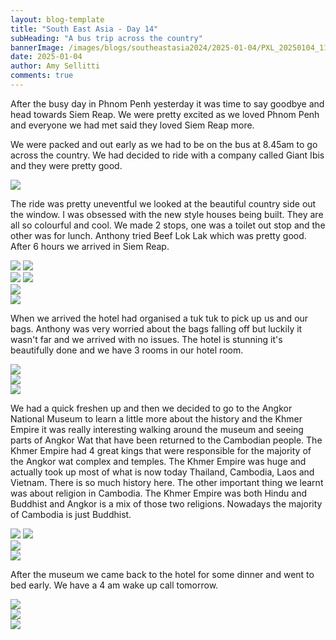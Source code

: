 ```yaml
---
layout: blog-template
title: "South East Asia - Day 14"
subHeading: "A bus trip across the country"
bannerImage: /images/blogs/southeastasia2024/2025-01-04/PXL_20250104_111425501.jpg_compressed.JPEG
date: 2025-01-04
author: Amy Sellitti
comments: true
---
```


After the busy day in Phnom Penh yesterday it was time to say goodbye and head towards Siem Reap. We were pretty excited as we loved Phnom Penh and everyone we had met said they loved Siem Reap more. 

We were packed and out early as we had to be on the bus at 8.45am to go across the country. We had decided to ride with a company called Giant Ibis and they were pretty good.

<div class="center-image"><img src="/images/blogs/southeastasia2024/2025-01-04/PXL_20250104_012253811.jpg_compressed.JPEG"/></div>

The ride was pretty uneventful we looked at the beautiful country side out the window. I was obsessed with the new style houses being built. They are all so colourful and cool. We made 2 stops, one was a toilet out stop and the other was for lunch. Anthony tried Beef Lok Lak which was pretty good. After 6 hours we arrived in Siem Reap. 

<div class="grid-2c">
  <img src="/images/blogs/southeastasia2024/2025-01-04/PXL_20250104_014454335.jpg_compressed.JPEG"/>
  <img src="/images/blogs/southeastasia2024/2025-01-04/PXL_20250104_030509237.jpg_compressed.JPEG"/>
</div>
<div class="grid-2c">
  <img src="/images/blogs/southeastasia2024/2025-01-04/PXL_20250104_041008160.jpg_compressed.JPEG"/>
  <img src="/images/blogs/southeastasia2024/2025-01-04/PXL_20250104_052330155.jpg_compressed.JPEG"/>
</div>
<div class="center-image"><img src="/images/blogs/southeastasia2024/2025-01-04/PXL_20250104_054408955.jpg_compressed.JPEG"/></div>
<div class="center-image"><img src="/images/blogs/southeastasia2024/2025-01-04/PXL_20250104_075024026.jpg_compressed.JPEG"/></div>

When we arrived the hotel had organised a tuk tuk to pick up us and our bags. Anthony was very worried about the bags falling off but luckily it wasn't far and we arrived with no issues. The hotel is stunning it's beautifully done and we have 3 rooms in our hotel room. 

<div class="center-image"><img src="/images/blogs/southeastasia2024/2025-01-04/PXL_20250104_082356486.jpg_compressed.JPEG"/></div>
<div class="center-image"><img src="/images/blogs/southeastasia2024/2025-01-04/PXL_20250104_091027038.MP.jpg_compressed.JPEG"/></div>
<div class="center-image"><img src="/images/blogs/southeastasia2024/2025-01-04/PXL_20250104_091337404.jpg_compressed.JPEG"/></div>

We had a quick freshen up and then we decided to go to the Angkor National Museum to learn a little more about the history and the Khmer Empire it was really interesting walking around the museum and seeing parts of Angkor Wat that have been returned to the Cambodian people. The Khmer Empire had 4 great kings that were responsible for the majority of the Angkor wat complex and temples. The Khmer Empire was huge and actually took up most of what is now today Thailand, Cambodia, Laos and Vietnam. There is so much history here. The other important thing we learnt was about religion in Cambodia. The Khmer Empire was both Hindu and Buddhist and Angkor is a mix of those two religions. Nowadays the majority of Cambodia is just Buddhist. 

<div class="grid-2c">
  <img src="/images/blogs/southeastasia2024/2025-01-04/PXL_20250104_102338751.jpg_compressed.JPEG"/>
  <img src="/images/blogs/southeastasia2024/2025-01-04/PXL_20250104_104544511.jpg_compressed.JPEG"/>
</div>
<div class="center-image"><img src="/images/blogs/southeastasia2024/2025-01-04/PXL_20250104_105834988.jpg_compressed.JPEG"/></div>
<div class="center-image"><img src="/images/blogs/southeastasia2024/2025-01-04/PXL_20250104_111425501.jpg_compressed.JPEG"/></div>

After the museum we came back to the hotel for some dinner and went to bed early. We have a 4 am wake up call tomorrow.

<div class="center-image"><img src="/images/blogs/southeastasia2024/2025-01-04/PXL_20250104_120854586.jpg_compressed.JPEG"/></div>
<div class="center-image"><img src="/images/blogs/southeastasia2024/2025-01-04/PXL_20250104_121034500.jpg_compressed.JPEG"/></div>
<div class="center-image"><img src="/images/blogs/southeastasia2024/2025-01-04/PXL_20250104_123153317.jpg_compressed.JPEG"/></div>
